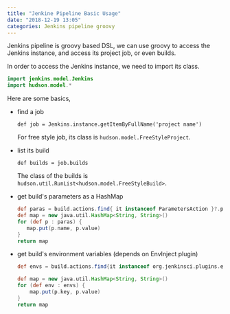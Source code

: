 ```yaml
---
title: "Jenkine Pipeline Basic Usage"
date: "2018-12-19 13:05"
categories: Jenkins pipeline groovy
---
```


Jenkins pipeline is groovy based DSL, we can use groovy to access the Jenkins instance, and access its project job, or even builds.

In order to access the Jenkins instance, we need to import its class.
```java
import jenkins.model.Jenkins
import hudson.model.*
```
Here are some basics,
* find a job

  `def job = Jenkins.instance.getItemByFullName('project name')`

  For free style job, its class is `hudson.model.FreeStyleProject`.
* list its build

  `def builds = job.builds`

  The class of the builds is `hudson.util.RunList<hudson.model.FreeStyleBuild>`.
* get build's parameters as a HashMap

  ```groovy
  def paras = build.actions.find{ it instanceof ParametersAction }?.parameters
  def map = new java.util.HashMap<String, String>()
  for (def p : paras) {
     map.put(p.name, p.value)
  }
  return map
  ```

* get build's environment variables (depends on EnvInject plugin)

  ```groovy
  def envs = build.actions.find{it instanceof org.jenkinsci.plugins.envinject.EnvInjectPluginAction}.getEnvInjectVarList().getEnvMap()

  def map = new java.util.HashMap<String, String>()
  for (def env : envs) {
      map.put(p.key, p.value)
  }
  return map
  ```
